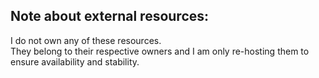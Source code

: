## Note about external resources:
I do not own any of these resources.  
They belong to their respective owners and I am only re-hosting them to ensure availability and stability.
